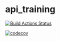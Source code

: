 # api_training

[![Build Actions Status](https://github.com/GGSLY/api_training/workflows/Build/badge.svg)](https://github.com/GGSLY/maven_training/actions)

[![codecov](https://codecov.io/gh/GGSLY/api_training/branch/main/graph/badge.svg)](https://codecov.io/gh/GGSLY/api_training)






